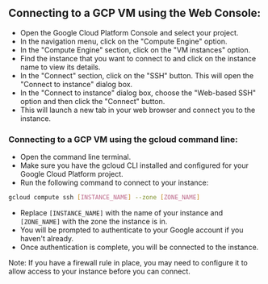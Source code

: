 ## Connecting to a GCP VM using the Web Console:

* Open the Google Cloud Platform Console and select your project.
* In the navigation menu, click on the "Compute Engine" option.
* In the "Compute Engine" section, click on the "VM instances" option.
* Find the instance that you want to connect to and click on the instance name to view its details.
* In the "Connect" section, click on the "SSH" button. This will open the "Connect to instance" dialog box.
* In the "Connect to instance" dialog box, choose the "Web-based SSH" option and then click the "Connect" button.
* This will launch a new tab in your web browser and connect you to the instance.

### Connecting to a GCP VM using the gcloud command line:

* Open the command line terminal.
* Make sure you have the gcloud CLI installed and configured for your Google Cloud Platform project.
* Run the following command to connect to your instance:
```bash
gcloud compute ssh [INSTANCE_NAME] --zone [ZONE_NAME]
```
*  Replace `[INSTANCE_NAME]` with the name of your instance and `[ZONE_NAME]` with the zone the instance is in.
* You will be prompted to authenticate to your Google account if you haven't already.
* Once authentication is complete, you will be connected to the instance.

Note: If you have a firewall rule in place, you may need to configure it to allow access to your instance before you can connect.
